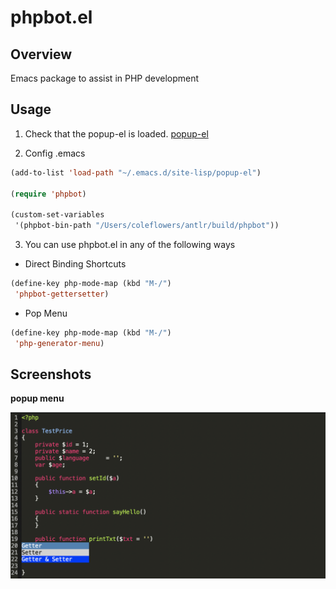 # phpbot.el

## Overview

Emacs package to assist in PHP development

## Usage 

1. Check that the popup-el is loaded. [popup-el](https://github.com/auto-complete/popup-el) 

2. Config .emacs

```lisp
(add-to-list 'load-path "~/.emacs.d/site-lisp/popup-el")

(require 'phpbot)

(custom-set-variables
 '(phpbot-bin-path "/Users/coleflowers/antlr/build/phpbot"))

```

3. You can use phpbot.el in any of the following ways

- Direct Binding Shortcuts

```lisp
(define-key php-mode-map (kbd "M-/")
 'phpbot-gettersetter)
```

- Pop Menu

```lisp
(define-key php-mode-map (kbd "M-/")
 'php-generator-menu)
```

## Screenshots

**popup menu**

![](https://raw.githubusercontent.com/thinkcn/phpbot.el/master/screenshot/phpbot-el-menu.png)